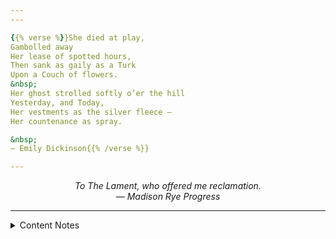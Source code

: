 ```yaml
---
---

{{% verse %}}She died at play,
Gambolled away
Her lease of spotted hours,
Then sank as gaily as a Turk
Upon a Couch of flowers.
&nbsp; 
Her ghost strolled softly o’er the hill
Yesterday, and Today,
Her vestments as the silver fleece —
Her countenance as spray.

&nbsp; 
— Emily Dickinson{{% /verse %}}

---
```


<div style="text-align: center">

*To The Lament, who offered me reclamation.*  
*— Madison Rye Progress*
</div>

---

<details><summary>Content Notes</summary>
<p>Contains mentions of rough, but consensual sex with one vague description; blood; adult characters engaging with the world as children, unrelated to sex; themes of familial abuse.</p>
</details>

